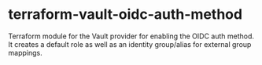 # terraform-vault-oidc-auth-method
Terraform module for the Vault provider for enabling the OIDC auth method. It creates a default role as well as an identity group/alias for external group mappings.
